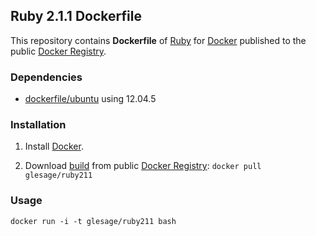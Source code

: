 ## Ruby 2.1.1 Dockerfile


This repository contains **Dockerfile** of [Ruby](https://www.ruby-lang.org/) for [Docker](https://www.docker.io/) published to the public [Docker Registry](https://index.docker.io/).


### Dependencies

* [dockerfile/ubuntu](http://dockerfile.github.io/#/ubuntu) using 12.04.5


### Installation

1. Install [Docker](https://www.docker.io/).

2. Download [build](https://index.docker.io/u/glesage/ruby211/) from public [Docker Registry](https://index.docker.io/): `docker pull glesage/ruby211`

### Usage

    docker run -i -t glesage/ruby211 bash